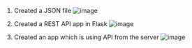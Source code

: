 1. Created a JSON file
![image](https://user-images.githubusercontent.com/84145031/161385650-f7fa9e5d-7e52-40d0-9389-6bb563729516.png)

2. Created a REST API app in Flask
![image](https://user-images.githubusercontent.com/84145031/161385707-2e27f61a-1226-463f-a6e3-c02e2db7fe83.png)

3. Created an app which is using API from the server
![image](https://user-images.githubusercontent.com/84145031/161385780-807d4a97-f8e5-4e04-9138-097ab151b1dd.png)
